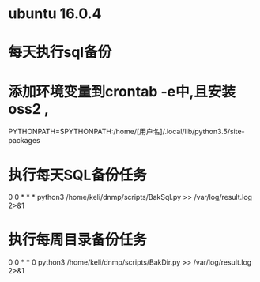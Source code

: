# ubuntu 16.0.4
# 每天执行sql备份


# 添加环境变量到crontab -e中,且安装oss2 ,
PYTHONPATH=$PYTHONPATH:/home/[用户名]/.local/lib/python3.5/site-packages

# 执行每天SQL备份任务
0 0 * * * python3 /home/keli/dnmp/scripts/BakSql.py >> /var/log/result.log 2>&1

# 执行每周目录备份任务
0 0 * * 0  python3 /home/keli/dnmp/scripts/BakDir.py >> /var/log/result.log 2>&1